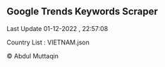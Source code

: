 

## Google Trends Keywords Scraper 
 
Last Update 01-12-2022 , 22:57:08

Country List :
VIETNAM.json



© Abdul Muttaqin 
